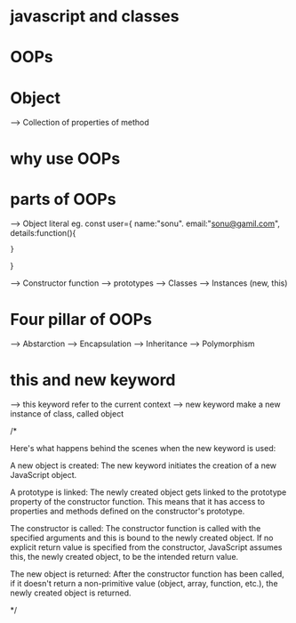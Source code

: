 # javascript and classes

# OOPs

# Object 
--> Collection of properties of method

# why use OOPs

# parts of OOPs
--> Object literal
eg. const user={
    name:"sonu".
    email:"sonu@gamil.com",
    details:function(){

    }
}

--> Constructor function
--> prototypes
--> Classes 
--> Instances (new, this)

# Four pillar of OOPs
--> Abstarction
--> Encapsulation
--> Inheritance
--> Polymorphism

# this and new keyword
--> this keyword refer to the current context
--> new keyword make a new instance of class, called object

/*

Here's what happens behind the scenes when the new keyword is used:

A new object is created: The new keyword initiates the creation of a new JavaScript object.

A prototype is linked: The newly created object gets linked to the prototype property of the constructor function. This means that it has access to properties and methods defined on the constructor's prototype.

The constructor is called: The constructor function is called with the specified arguments and this is bound to the newly created object. If no explicit return value is specified from the constructor, JavaScript assumes this, the newly created object, to be the intended return value.

The new object is returned: After the constructor function has been called, if it doesn't return a non-primitive value (object, array, function, etc.), the newly created object is returned.

*/